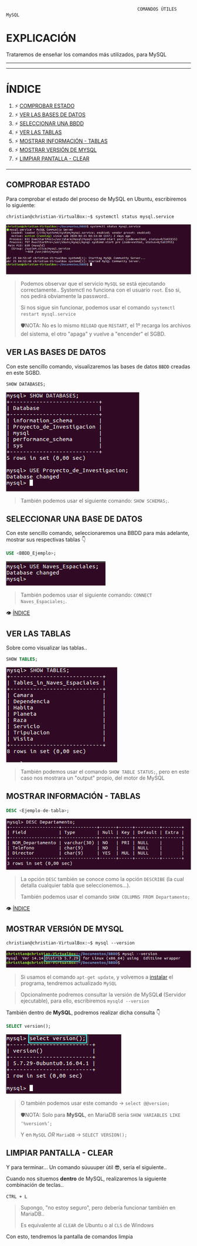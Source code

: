                                                       COMANDOS ÚTILES MySQL 
                                        
# EXPLICACIÓN
Trataremos de enseñar los comandos más utilizados, para MySQL

  
***
***
# ÍNDICE <a name="comandos_index"></a>
1. ⚡ [COMPROBAR ESTADO](#comandos_estado)
2. ⚡ [VER LAS BASES DE DATOS](#comandos_ver-bbdd)
3. ⚡ [SELECCIONAR UNA BBDD](#comandos_seleccion)
4. ⚡ [VER LAS TABLAS](#comandos_ver-tablas)
5. ⚡ [MOSTRAR INFORMACIÓN - TABLAS](#comandos_desc-tablas)
6. ⚡ [MOSTRAR VERSIÓN DE MYSQL](#comandos_version)
7. ⚡ [LIMPIAR PANTALLA - CLEAR](#comandos_clean)
***

## COMPROBAR ESTADO <a name="comandos_estado"></a>

Para comprobar el estado del proceso de MySQL en Ubuntu, escribiremos lo siguiente:

```console
christian@christian-VirtualBox:~$ systemctl status mysql.service
```
![SYSTEMCTL_REPASO](./imagenes/repaso_systemctl.png)
  > Podemos observar que el servicio `MySQL` se está ejecutando correctamente..
  > Systemctl no funciona con el usuario `root`. Eso si, nos pedirá obviamente la password..
  >
  > Si nos sigue sin funcionar, podemos usar el comando ``systemctl restart mysql.service``
  >
  > 🛡NOTA: No es lo mismo `RELOAD` que `RESTART`, el 1º recarga los archivos del sistema,
  > el otro "apaga" y vuelve a "encender" el SGBD.

## VER LAS BASES DE DATOS <a name="comandos_ver-bbdd"></a>

Con este sencillo comando, visualizaremos las bases de datos `BBDD` creadas en este SGBD.

```sql
SHOW DATABASES;
```
![SHOW_DATABASES](./imagenes/show_and_use-databases.png)
  > También podemos usar el siguiente comando: ``SHOW SCHEMAS;``.
  
## SELECCIONAR UNA BASE DE DATOS <a name="comandos_seleccion"></a>

Con este sencillo comando, seleccionaremos una BBDD para más adelante, mostrar sus respectivas tablas 👇

```sql
USE <BBDD_Ejemplo>;
```
![SHOW_DATABASES](./imagenes/use_naves-espaciales.png)
  > También podemos usar el siguiente comando: ``CONNECT Naves_Espaciales;``.
 
👁 [ÍNDICE](#comandos_index)

## VER LAS TABLAS <a name="comandos_ver-tablas"></a>

Sobre como visualizar las tablas..

```sql
SHOW TABLES;
```
![MOSTRAR_TABLAS](./imagenes/show_tables_2.png)
  > También podemos usar el comando ``SHOW TABLE STATUS;``, pero en este caso
  > nos mostrara un "output" propio, del motor de MySQL

## MOSTRAR INFORMACIÓN - TABLAS <a name="comandos_desc-tablas"></a>

```sql
DESC <Ejemplo-de-tabla>;
```
![MOSTRAR INFO - TABLA](./imagenes/desc_departamento.png)
  > La opción `DESC` también se conoce como la opción `DESCRIBE` (la cual detalla cualquier tabla que seleccionemos...).
  >
  > También podemos usar el comando ``SHOW COLUMNS FROM Departamento;``

👁 [ÍNDICE](#comandos_index)

## MOSTRAR VERSIÓN DE MYSQL <a name="comandos_version"></a>

```console
christian@christian-VirtualBox:~$ mysql --version
```
![MYSQL_VERSION](./imagenes/comandos_mysql-version.png)
  > Si usamos el comando ``apt-get update``, y volvemos a [instalar](https://gist.github.com/christiancf9/2d4452556ae7fbd1514f65af6360619b) el programa, tendremos actualizado `MySQL`
  
  > Opcionalmente podremos consultar la versión de MySQL**d** (Servidor ejecutable), para ello, escribiremos ``mysqld --version``
  
También dentro de **MySQL**, podremos realizar dicha consulta 👇

```sql
SELECT version();
```
![MYSQL_2 - VERSION](./imagenes/comandos_select-version.png)
  > O también podemos usar este comando -> ``select @@version;``
  >
  > 🛡NOTA: Solo para **MySQL**, en MariaDB sería ``SHOW VARIABLES LIKE ‘%version%’;``
  >
  > Y en `MySQL` *OR* `MariaDB` -> ``SELECT VERSION();``

## LIMPIAR PANTALLA - CLEAR <a name="comandos_clean"></a>

Y para terminar... Un comando súuuuper útil 😎, sería el siguiente..

Cuando nos situemos **dentro** de MySQL, realizaremos la siguiente combinación de teclas..

``CTRL + L``
  > Supongo, "no estoy seguro", pero debería funcionar también en MariaDB..
  >
  > Es equivalente al ``CLEAR`` de Ubuntu o al ``CLS`` de Windows

Con esto, tendremos la pantalla de comandos limpia
